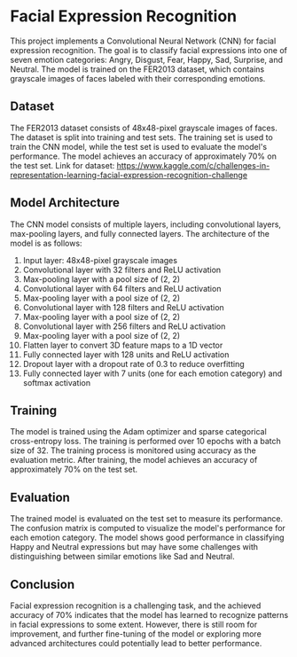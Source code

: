 # Facial Expression Recognition

This project implements a Convolutional Neural Network (CNN) for facial expression recognition. The goal is to classify facial expressions into one of seven emotion categories: Angry, Disgust, Fear, Happy, Sad, Surprise, and Neutral. The model is trained on the FER2013 dataset, which contains grayscale images of faces labeled with their corresponding emotions.

## Dataset

The FER2013 dataset consists of 48x48-pixel grayscale images of faces. The dataset is split into training and test sets. The training set is used to train the CNN model, while the test set is used to evaluate the model's performance. The model achieves an accuracy of approximately 70% on the test set. Link for dataset: https://www.kaggle.com/c/challenges-in-representation-learning-facial-expression-recognition-challenge

## Model Architecture

The CNN model consists of multiple layers, including convolutional layers, max-pooling layers, and fully connected layers. The architecture of the model is as follows:

1. Input layer: 48x48-pixel grayscale images
2. Convolutional layer with 32 filters and ReLU activation
3. Max-pooling layer with a pool size of (2, 2)
4. Convolutional layer with 64 filters and ReLU activation
5. Max-pooling layer with a pool size of (2, 2)
6. Convolutional layer with 128 filters and ReLU activation
7. Max-pooling layer with a pool size of (2, 2)
8. Convolutional layer with 256 filters and ReLU activation
9. Max-pooling layer with a pool size of (2, 2)
10. Flatten layer to convert 3D feature maps to a 1D vector
11. Fully connected layer with 128 units and ReLU activation
12. Dropout layer with a dropout rate of 0.3 to reduce overfitting
13. Fully connected layer with 7 units (one for each emotion category) and softmax activation

## Training

The model is trained using the Adam optimizer and sparse categorical cross-entropy loss. The training is performed over 10 epochs with a batch size of 32. The training process is monitored using accuracy as the evaluation metric. After training, the model achieves an accuracy of approximately 70% on the test set.

## Evaluation

The trained model is evaluated on the test set to measure its performance. The confusion matrix is computed to visualize the model's performance for each emotion category. The model shows good performance in classifying Happy and Neutral expressions but may have some challenges with distinguishing between similar emotions like Sad and Neutral.

## Conclusion

Facial expression recognition is a challenging task, and the achieved accuracy of 70% indicates that the model has learned to recognize patterns in facial expressions to some extent. However, there is still room for improvement, and further fine-tuning of the model or exploring more advanced architectures could potentially lead to better performance.

 
